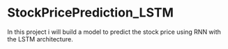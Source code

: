 # StockPricePrediction_LSTM
In this project i will build a model to predict the stock price using RNN with the LSTM architecture.
